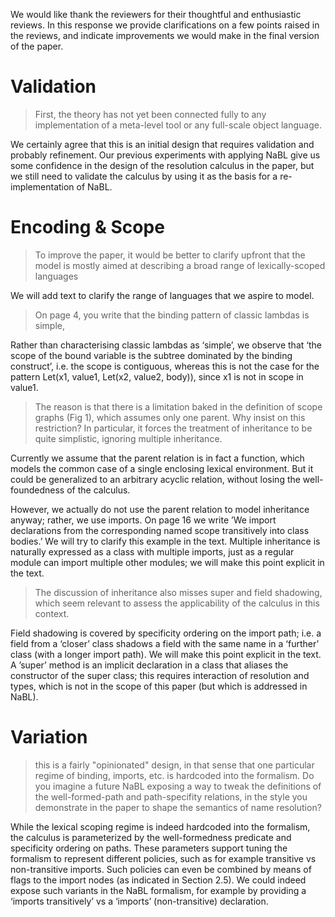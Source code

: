 We would like thank the reviewers for their thoughtful and enthusiastic reviews. In this response we provide clarifications on a few points raised in the reviews, and indicate improvements we would make in the final version of the paper.

# Validation

> First, the theory has not yet been connected fully to any implementation of a meta-level tool or any full-scale object language.

We certainly agree that this is an initial design that requires validation and probably refinement. Our previous experiments with applying NaBL give us some confidence in the design of the resolution calculus in the paper, but we still need to validate the calculus by using it as the basis for a re-implementation of NaBL.

# Encoding & Scope

> To improve the paper, it would be better to clarify upfront that the model is mostly aimed at describing a broad range of lexically-scoped languages

We will add text to clarify the range of languages that we aspire to model.

> On page 4, you write that the binding pattern of classic lambdas is simple, 

Rather than characterising classic lambdas as ‘simple’, we observe that ‘the scope of the bound variable is the subtree dominated by the binding construct’, i.e. the scope is contiguous, whereas this is not the case for the pattern Let(x1, value1, Let(x2, value2, body)), since x1 is not in scope in value1.

> The reason is that there is a limitation baked in the definition of scope graphs (Fig 1), which assumes only one parent. Why insist on this restriction? In particular, it forces the treatment of inheritance to be quite simplistic, ignoring multiple inheritance.

Currently we assume that the parent relation is in fact a function, which models the common case of a single enclosing lexical environment. But it could be generalized to an arbitrary acyclic relation, without losing the well-foundedness of the calculus. 

However, we actually do not use the parent relation to model inheritance anyway; rather, we use imports. On page 16 we write ’We import declarations from the corresponding named scope transitively into class bodies.’ We will try to clarify this example in the text. Multiple inheritance is naturally expressed as a class with multiple imports, just as a regular module can import multiple other modules; we will make this point explicit in the text. 

> The discussion of inheritance also misses super and field shadowing, which seem relevant to assess the applicability of the calculus in this context.

Field shadowing is covered by specificity ordering on the import path; i.e. a field from a ‘closer’ class shadows a field with the same name in a ‘further’ class (with a longer import path).  We will make this point explicit in the text.
A ’super’ method is an implicit declaration in a class that aliases the constructor of the super class; this requires interaction of resolution and types, which is not in the scope of this paper (but which is addressed in NaBL).

# Variation

> this is a fairly "opinionated" design, in that sense that one particular regime of binding, imports, etc. is hardcoded into the formalism.
> Do you imagine a future NaBL exposing a way to tweak the definitions of the well-formed-path and path-specifity relations, in the style you demonstrate in the paper to shape the semantics of name resolution?

While the lexical scoping regime is indeed hardcoded into the formalism, the calculus is parameterized by the well-formedness predicate and specificity ordering on paths. These parameters support tuning the formalism to represent different policies, such as for example transitive vs non-transitive imports. Such policies can even be combined by means of flags to the import nodes (as indicated in Section 2.5). We could indeed expose such variants in the NaBL formalism, for example by providing a ‘imports transitively’ vs a ‘imports’ (non-transitive) declaration.  






